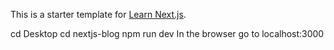This is a starter template for [Learn Next.js](https://nextjs.org/learn).

cd Desktop
cd nextjs-blog
npm run dev
In the browser go to localhost:3000 
